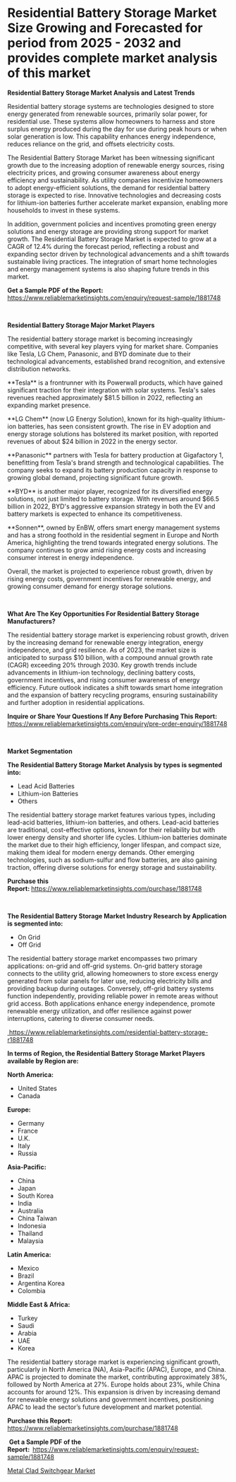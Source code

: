 <p><h1>Residential Battery Storage Market Size Growing and Forecasted for period from 2025 - 2032 and provides complete market analysis of this market</h1></p><p><strong>Residential Battery Storage Market Analysis and Latest Trends</strong></p>
<p><p>Residential battery storage systems are technologies designed to store energy generated from renewable sources, primarily solar power, for residential use. These systems allow homeowners to harness and store surplus energy produced during the day for use during peak hours or when solar generation is low. This capability enhances energy independence, reduces reliance on the grid, and offsets electricity costs.</p><p>The Residential Battery Storage Market has been witnessing significant growth due to the increasing adoption of renewable energy sources, rising electricity prices, and growing consumer awareness about energy efficiency and sustainability. As utility companies incentivize homeowners to adopt energy-efficient solutions, the demand for residential battery storage is expected to rise. Innovative technologies and decreasing costs for lithium-ion batteries further accelerate market expansion, enabling more households to invest in these systems.</p><p>In addition, government policies and incentives promoting green energy solutions and energy storage are providing strong support for market growth. The Residential Battery Storage Market is expected to grow at a CAGR of 12.4% during the forecast period, reflecting a robust and expanding sector driven by technological advancements and a shift towards sustainable living practices. The integration of smart home technologies and energy management systems is also shaping future trends in this market.</p></p>
<p><strong>Get a Sample PDF of the Report:&nbsp;</strong> <a href="https://www.reliablemarketinsights.com/enquiry/request-sample/1881748?utm_campaign=2387&utm_medium=2&utm_source=Github&utm_content=ia&utm_term=13022025&utm_id=residential-battery-storage">https://www.reliablemarketinsights.com/enquiry/request-sample/1881748</a></p>
<p>&nbsp;</p>
<p><strong>Residential Battery Storage Major Market Players</strong></p>
<p><p>The residential battery storage market is becoming increasingly competitive, with several key players vying for market share. Companies like Tesla, LG Chem, Panasonic, and BYD dominate due to their technological advancements, established brand recognition, and extensive distribution networks.</p><p>**Tesla** is a frontrunner with its Powerwall products, which have gained significant traction for their integration with solar systems. Tesla's sales revenues reached approximately $81.5 billion in 2022, reflecting an expanding market presence.</p><p>**LG Chem** (now LG Energy Solution), known for its high-quality lithium-ion batteries, has seen consistent growth. The rise in EV adoption and energy storage solutions has bolstered its market position, with reported revenues of about $24 billion in 2022 in the energy sector.</p><p>**Panasonic** partners with Tesla for battery production at Gigafactory 1, benefitting from Tesla's brand strength and technological capabilities. The company seeks to expand its battery production capacity in response to growing global demand, projecting significant future growth.</p><p>**BYD** is another major player, recognized for its diversified energy solutions, not just limited to battery storage. With revenues around $66.5 billion in 2022, BYD's aggressive expansion strategy in both the EV and battery markets is expected to enhance its competitiveness.</p><p>**Sonnen**, owned by EnBW, offers smart energy management systems and has a strong foothold in the residential segment in Europe and North America, highlighting the trend towards integrated energy solutions. The company continues to grow amid rising energy costs and increasing consumer interest in energy independence.</p><p>Overall, the market is projected to experience robust growth, driven by rising energy costs, government incentives for renewable energy, and growing consumer demand for energy storage solutions.</p></p>
<p>&nbsp;</p>
<p><strong>What Are The Key Opportunities For Residential Battery Storage Manufacturers?</strong></p>
<p><p>The residential battery storage market is experiencing robust growth, driven by the increasing demand for renewable energy integration, energy independence, and grid resilience. As of 2023, the market size is anticipated to surpass $10 billion, with a compound annual growth rate (CAGR) exceeding 20% through 2030. Key growth trends include advancements in lithium-ion technology, declining battery costs, government incentives, and rising consumer awareness of energy efficiency. Future outlook indicates a shift towards smart home integration and the expansion of battery recycling programs, ensuring sustainability and further adoption in residential applications.</p></p>
<p><strong>Inquire or Share Your Questions If Any Before Purchasing This Report:</strong> <a href="https://www.reliablemarketinsights.com/enquiry/pre-order-enquiry/1881748?utm_campaign=2387&utm_medium=2&utm_source=Github&utm_content=ia&utm_term=13022025&utm_id=residential-battery-storage">https://www.reliablemarketinsights.com/enquiry/pre-order-enquiry/1881748</a></p>
<p>&nbsp;</p>
<p><strong>Market Segmentation</strong></p>
<p><strong>The Residential Battery Storage Market Analysis by types is segmented into:</strong></p>
<p><ul><li>Lead Acid Batteries</li><li>Lithium-ion Batteries</li><li>Others</li></ul></p>
<p><p>The residential battery storage market features various types, including lead-acid batteries, lithium-ion batteries, and others. Lead-acid batteries are traditional, cost-effective options, known for their reliability but with lower energy density and shorter life cycles. Lithium-ion batteries dominate the market due to their high efficiency, longer lifespan, and compact size, making them ideal for modern energy demands. Other emerging technologies, such as sodium-sulfur and flow batteries, are also gaining traction, offering diverse solutions for energy storage and sustainability.</p></p>
<p><strong>Purchase this Report:&nbsp;</strong><a href="https://www.reliablemarketinsights.com/purchase/1881748?utm_campaign=2387&utm_medium=2&utm_source=Github&utm_content=ia&utm_term=13022025&utm_id=residential-battery-storage">https://www.reliablemarketinsights.com/purchase/1881748</a></p>
<p>&nbsp;</p>
<p><strong>The Residential Battery Storage Market Industry Research by Application is segmented into:</strong></p>
<p><ul><li>On Grid</li><li>Off Grid</li></ul></p>
<p><p>The residential battery storage market encompasses two primary applications: on-grid and off-grid systems. On-grid battery storage connects to the utility grid, allowing homeowners to store excess energy generated from solar panels for later use, reducing electricity bills and providing backup during outages. Conversely, off-grid battery systems function independently, providing reliable power in remote areas without grid access. Both applications enhance energy independence, promote renewable energy utilization, and offer resilience against power interruptions, catering to diverse consumer needs.</p></p>
<p><a href="https://www.reliablemarketinsights.com/residential-battery-storage-r1881748?utm_campaign=2387&utm_medium=2&utm_source=Github&utm_content=ia&utm_term=13022025&utm_id=residential-battery-storage">&nbsp;https://www.reliablemarketinsights.com/residential-battery-storage-r1881748</a></p>
<p><strong>In terms of Region, the Residential Battery Storage Market Players available by Region are:</strong></p>
<p>
    <p> <strong> North America: </strong>
        <ul>
            <li>United States</li>
            <li>Canada</li>
        </ul>
        </p> 
    <p> <strong> Europe: </strong>
        <ul>
            <li>Germany</li>
            <li>France</li>
            <li>U.K.</li>
            <li>Italy</li>
            <li>Russia</li>
        </ul>
        </p> 
    <p> <strong> Asia-Pacific: </strong>
        <ul>
            <li>China</li>
            <li>Japan</li>
            <li>South Korea</li>
            <li>India</li>
            <li>Australia</li>
            <li>China Taiwan</li>
            <li>Indonesia</li>
            <li>Thailand</li>
            <li>Malaysia</li>
        </ul>
        </p> 
    <p> <strong> Latin America: </strong>
        <ul>
            <li>Mexico</li>
            <li>Brazil</li>
            <li>Argentina Korea</li>
            <li>Colombia</li>
        </ul>
        </p> 
    <p> <strong> Middle East & Africa: </strong>
        <ul>
            <li>Turkey</li>
            <li>Saudi</li>
            <li>Arabia</li>
            <li>UAE</li>
            <li>Korea</li>
        </ul>
    </p>
    </p>
<p><p>The residential battery storage market is experiencing significant growth, particularly in North America (NA), Asia-Pacific (APAC), Europe, and China. APAC is projected to dominate the market, contributing approximately 38%, followed by North America at 27%. Europe holds about 23%, while China accounts for around 12%. This expansion is driven by increasing demand for renewable energy solutions and government incentives, positioning APAC to lead the sector’s future development and market potential.</p></p>
<p><strong>Purchase this Report: </strong><a href="https://www.reliablemarketinsights.com/purchase/1881748?utm_campaign=2387&utm_medium=2&utm_source=Github&utm_content=ia&utm_term=13022025&utm_id=residential-battery-storage">https://www.reliablemarketinsights.com/purchase/1881748</a></p>
<p>&nbsp;<strong>Get a Sample PDF of the Report:&nbsp;&nbsp;</strong><a href="https://www.reliablemarketinsights.com/enquiry/request-sample/1881748?utm_campaign=2387&utm_medium=2&utm_source=Github&utm_content=ia&utm_term=13022025&utm_id=residential-battery-storage">https://www.reliablemarketinsights.com/enquiry/request-sample/1881748</a></p>
<p><strong></strong></p>
<p><p><a href="https://github.com/jaquelynhasenaue8/Market-Research-Report-List-1/blob/main/metal-clad-switchgear-market.md?utm_campaign=2387&utm_medium=2&utm_source=Github&utm_content=ia&utm_term=13022025&utm_id=residential-battery-storage">Metal Clad Switchgear Market</a></p></p>